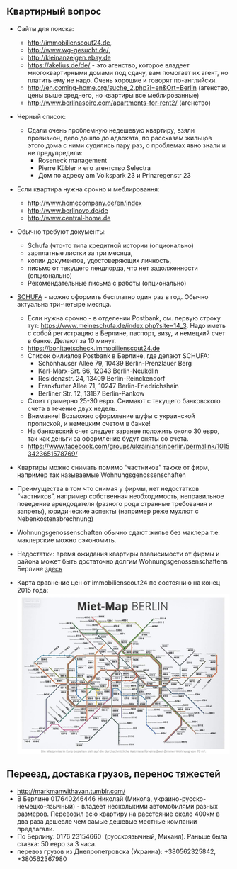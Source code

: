 ## Квартирный вопрос
- Сайты для поиска: 
  - http://immobilienscout24.de, 
  - http://www.wg-gesucht.de/, 
  - http://kleinanzeigen.ebay.de
  - https://akelius.de/de/ - это агенство, которое владеет многоквартирными домами под сдачу, вам помогает их агент, но платить ему не надо. Очень хорошие и говорят по-английски.
  - http://en.coming-home.org/suche_2.php?l=en&Ort=Berlin (агенство, цены выше среднего, но квартиры все меблированные)
  - http://www.berlinaspire.com/apartments-for-rent2/ (агенство)

- Черный список:
  - Сдали очень проблемную недешевую квартиру, взяли провизион, дело дошло до адвоката, по рассказам жильцов этого дома с ними судились пару раз, о проблемах явно знали и не предупредили:
    - Roseneck management
    - Pierre Kübler и его агентство Selectra
    - Дом по адресу am Volkspark 23 и Prinzregenstr 23
    
- Если квартира нужна срочно и меблировання:
  - http://www.homecompany.de/en/index
  - http://www.berlinovo.de/de
  - http://www.central-home.de

- Обычно требуют документы: 
  - Schufa (что-то типа кредитной истории (опционально)
  - зарплатные листки за три месяца, 
  - копии документов, удостоверяющих личность, 
  - письмо от текущего лендлорда, что нет задолженности (опционально)
  - Рекомендательные письма с работы (опционально)
  
- [SCHUFA](http://www.ratgeber-geld.de/schufa/auskunft.html) - можно оформить бесплатно один раз в год. Обычно актуальна три-четыре месяца.
  - Если нужна срочно - в отделении Postbank, см. первую строку тут: https://www.meineschufa.de/index.php?site=14_3. Надо иметь с собой регистрацию в Берлине, паспорт, визу, и немецкий счет в банке. Делают за 10 минут.
  - https://bonitaetscheck.immobilienscout24.de
  - Список филиалов Postbank в Берлине, где делают SCHUFA:
    - Schönhauser Allee 79, 10439 Berlin-Prenzlauer Berg
    - Karl-Marx-Srt. 66, 12043 Berlin-Neukölln
    - Residenzstr. 24, 13409 Berlin-Reinckendorf
    - Frankfurter Allee 71, 10247 Berlin-Friedrichshain
    - Berliner Str. 12, 13187 Berlin-Pankow
  - Стоит примерно 25-30 евро. Снимают с текущего банковского счета в течение двух недель.
  - Внимание! Возможно оформление шуфы с украинской пропиской, и немецким счетом в банке!
  - На банковский счет следует заранее положить около 30 евро, так как деньги за оформление будут сняты со счета.
  - https://www.facebook.com/groups/ukrainiansinberlin/permalink/10153423651578769/
-  Квартиры можно снимать помимо “частников” также от фирм, например так называемые Wohnungsgenossenschaften
  - Преимущества в том что снимая у фирмы, нет недостатков “частников”, например собственная необходимость, неправильное поведение арендодателя (разного рода странные требования и запреты), юридические аспекты (например реже мухлют с Nebenkostenabrechnung)
  - Wohnungsgenossenschaften обычно сдают жилье без маклера т.е. маклерские можно сэкономить. 
  - Недостатки: время ожидания квартиры взависимости от фирмы и  района может быть достаточно долгим Wohnungsgenossenschaftenв Берлине [здесь](http://www.berlin.de/special/immobilien-und-wohnen/adressen/wohnungsbaugenossenschaft/)
- Карта сравнение цен от immobilienscout24 по состоянию на конец 2015 года: ![Карта сравнение цен от immobilienscout24](/files/KaltMiete_dec2015.jpg?raw=true "Картра сравнение цен от immobilienscout24")


## Переезд, доставка грузов, перенос тяжестей
- http://markmanwithavan.tumblr.com/
- В Берлине 017640246446 Николай (Микола, украино-русско-немецко-язычный) - владеет несколькими автомобилями разных размеров. Перевозил всю квартиру на расстояние около 400км в два раза дешевле чем самые дешевые местные компании предлагали.
- По Берлину:  0176 23154660  (русскоязычный, Михаил). Раньше была ставка: 50 евро за 3 часа.
- перевоз грузов из Днепропетровска (Украина): +380562325842,  +380562367980


